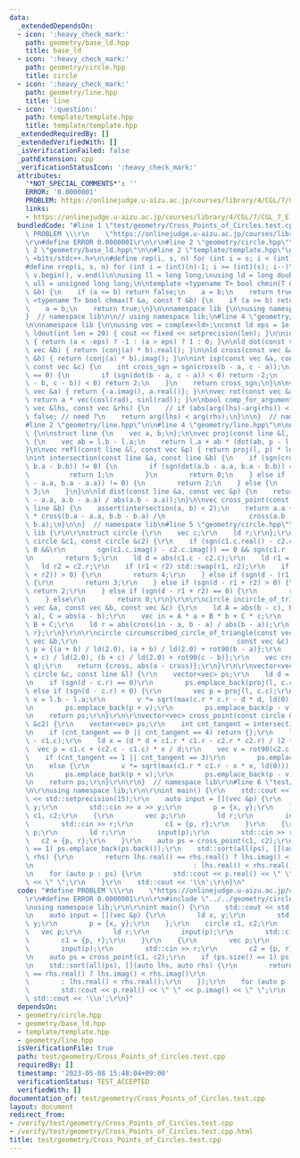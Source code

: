 ```yaml
---
data:
  _extendedDependsOn:
  - icon: ':heavy_check_mark:'
    path: geometry/base_ld.hpp
    title: base_ld
  - icon: ':heavy_check_mark:'
    path: geometry/circle.hpp
    title: circle
  - icon: ':heavy_check_mark:'
    path: geometry/line.hpp
    title: line
  - icon: ':question:'
    path: template/template.hpp
    title: template/template.hpp
  _extendedRequiredBy: []
  _extendedVerifiedWith: []
  _isVerificationFailed: false
  _pathExtension: cpp
  _verificationStatusIcon: ':heavy_check_mark:'
  attributes:
    '*NOT_SPECIAL_COMMENTS*': ''
    ERROR: '0.0000001'
    PROBLEM: https://onlinejudge.u-aizu.ac.jp/courses/library/4/CGL/7/CGL_7_E
    links:
    - https://onlinejudge.u-aizu.ac.jp/courses/library/4/CGL/7/CGL_7_E
  bundledCode: "#line 1 \"test/geometry/Cross_Points_of_Circles.test.cpp\"\n#define\
    \ PROBLEM \\\r\n    \"https://onlinejudge.u-aizu.ac.jp/courses/library/4/CGL/7/CGL_7_E\"\
    \r\n#define ERROR 0.0000001\r\n\r\n#line 2 \"geometry/circle.hpp\"\n\r\n#line\
    \ 2 \"geometry/base_ld.hpp\"\n\n#line 2 \"template/template.hpp\"\n\n#include\
    \ <bits/stdc++.h>\n\n#define rep(i, s, n) for (int i = s; i < (int)(n); i++)\n\
    #define rrep(i, s, n) for (int i = (int)(n)-1; i >= (int)(s); i--)\n#define all(v)\
    \ v.begin(), v.end()\n\nusing ll = long long;\nusing ld = long double;\nusing\
    \ ull = unsigned long long;\n\ntemplate <typename T> bool chmin(T &a, const T\
    \ &b) {\n    if (a <= b) return false;\n    a = b;\n    return true;\n}\ntemplate\
    \ <typename T> bool chmax(T &a, const T &b) {\n    if (a >= b) return false;\n\
    \    a = b;\n    return true;\n}\n\nnamespace lib {\n\nusing namespace std;\n\n\
    }  // namespace lib\n\n// using namespace lib;\n#line 4 \"geometry/base_ld.hpp\"\
    \n\nnamespace lib {\n\nusing vec = complex<ld>;\nconst ld eps = 1e-7;\n\nvoid\
    \ ldout(int len = 20) { cout << fixed << setprecision(len); }\n\nint sgn(ld a)\
    \ { return (a < -eps) ? -1 : (a > eps) ? 1 : 0; }\n\nld dot(const vec &a, const\
    \ vec &b) { return (conj(a) * b).real(); }\n\nld cross(const vec &a, const vec\
    \ &b) { return (conj(a) * b).imag(); }\n\nint isp(const vec &a, const vec &b,\
    \ const vec &c) {\n    int cross_sgn = sgn(cross(b - a, c - a));\n    if (cross_sgn\
    \ == 0) {\n        if (sgn(dot(b - a, c - a)) < 0) return -2;\n        if (sgn(dot(a\
    \ - b, c - b)) < 0) return 2;\n    }\n    return cross_sgn;\n}\n\nvec rot90(const\
    \ vec &a) { return {-a.imag(), a.real()}; }\n\nvec rot(const vec &a, ld rad) {\
    \ return a * vec(cosl(rad), sinl(rad)); }\n\nbool comp_for_argument_sort(const\
    \ vec &lhs, const vec &rhs) {\n    // if (abs(arg(lhs)-arg(rhs)) < eps) return\
    \ false; // need ?\n    return arg(lhs) < arg(rhs);\n}\n\n}  // namespace lib\n\
    #line 2 \"geometry/line.hpp\"\n\n#line 4 \"geometry/line.hpp\"\n\nnamespace lib\
    \ {\n\nstruct line {\n    vec a, b;\n};\n\nvec proj(const line &l, const vec &p)\
    \ {\n    vec ab = l.b - l.a;\n    return l.a + ab * (dot(ab, p - l.a) / norm(ab));\n\
    }\n\nvec refl(const line &l, const vec &p) { return proj(l, p) * ld(2) - p; }\n\
    \nint intersection(const line &a, const line &b) {\n    if (sgn(cross(a.b - a.a,\
    \ b.a - b.b)) != 0) {\n        if (sgn(dot(a.b - a.a, b.a - b.b)) == 0) {\n  \
    \          return 1;\n        }\n        return 0;\n    } else if (sgn(cross(a.b\
    \ - a.a, b.a - a.a)) != 0) {\n        return 2;\n    } else {\n        return\
    \ 3;\n    }\n}\n\nld dist(const line &a, const vec &p) {\n    return abs(cross(p\
    \ - a.a, a.b - a.a) / abs(a.b - a.a));\n}\n\nvec cross_point(const line &a, const\
    \ line &b) {\n    assert(intersection(a, b) < 2);\n    return a.a + (a.b - a.a)\
    \ * cross(b.a - a.a, b.b - b.a) /\n                     cross(a.b - a.a, b.b -\
    \ b.a);\n}\n\n}  // namespace lib\n#line 5 \"geometry/circle.hpp\"\n\r\nnamespace\
    \ lib {\r\n\r\nstruct circle {\r\n    vec c;\r\n    ld r;\r\n};\r\n\r\nint intersection(const\
    \ circle &c1, const circle &c2) {\r\n    if (sgn(c1.c.real() - c2.c.real()) ==\
    \ 0 &&\r\n        sgn(c1.c.imag() - c2.c.imag()) == 0 && sgn(c1.r - c2.r) == 0)\r\
    \n        return 5;\r\n    ld d = abs(c1.c - c2.c);\r\n    ld r1 = c1.r;\r\n \
    \   ld r2 = c2.r;\r\n    if (r1 < r2) std::swap(r1, r2);\r\n    if (sgn(d - (r1\
    \ + r2)) > 0) {\r\n        return 4;\r\n    } else if (sgn(d - (r1 + r2) == 0))\
    \ {\r\n        return 3;\r\n    } else if (sgn(d - r1 + r2) > 0) {\r\n       \
    \ return 2;\r\n    } else if (sgn(d - r1 + r2) == 0) {\r\n        return 1;\r\n\
    \    } else\r\n        return 0;\r\n}\r\n\r\ncircle incircle_of_triangle(const\
    \ vec &a, const vec &b, const vec &c) {\r\n    ld A = abs(b - c), B = abs(c -\
    \ a), C = abs(a - b);\r\n    vec in = A * a + B * b + C * c;\r\n    in /= A +\
    \ B + C;\r\n    ld r = abs(cross(in - a, b - a) / abs(b - a));\r\n    return {in,\
    \ r};\r\n}\r\n\r\ncircle circumscribed_circle_of_triangle(const vec &a, const\
    \ vec &b,\r\n                                        const vec &c) {\r\n    line\
    \ p = {(a + b) / ld(2.0), (a + b) / ld(2.0) + rot90(b - a)};\r\n    line q = {(b\
    \ + c) / ld(2.0), (b + c) / ld(2.0) + rot90(c - b)};\r\n    vec cross = cross_point(p,\
    \ q);\r\n    return {cross, abs(a - cross)};\r\n}\r\n\r\nvector<vec> cross_point(const\
    \ circle &c, const line &l) {\r\n    vector<vec> ps;\r\n    ld d = dist(l, c.c);\r\
    \n    if (sgn(d - c.r) == 0)\r\n        ps.emplace_back(proj(l, c.c));\r\n   \
    \ else if (sgn(d - c.r) < 0) {\r\n        vec p = proj(l, c.c);\r\n        vec\
    \ v = l.b - l.a;\r\n        v *= sqrt(max(c.r * c.r - d * d, ld(0))) / abs(v);\r\
    \n        ps.emplace_back(p + v);\r\n        ps.emplace_back(p - v);\r\n    }\r\
    \n    return ps;\r\n}\r\n\r\nvector<vec> cross_point(const circle &c1, const circle\
    \ &c2) {\r\n    vector<vec> ps;\r\n    int cnt_tangent = intersection(c1, c2);\r\
    \n    if (cnt_tangent == 0 || cnt_tangent == 4) return {};\r\n    ld d = abs(c2.c\
    \ - c1.c);\r\n    ld x = (d * d + c1.r * c1.r - c2.r * c2.r) / (2 * d);\r\n  \
    \  vec p = c1.c + (c2.c - c1.c) * x / d;\r\n    vec v = rot90(c2.c - c1.c);\r\n\
    \    if (cnt_tangent == 1 || cnt_tangent == 3)\r\n        ps.emplace_back(p);\r\
    \n    else {\r\n        v *= sqrt(max(c1.r * c1.r - x * x, ld(0))) / abs(v);\r\
    \n        ps.emplace_back(p + v);\r\n        ps.emplace_back(p - v);\r\n    }\r\
    \n    return ps;\r\n}\r\n\r\n}  // namespace lib\r\n#line 6 \"test/geometry/Cross_Points_of_Circles.test.cpp\"\
    \n\r\nusing namespace lib;\r\n\r\nint main() {\r\n    std::cout << std::fixed\
    \ << std::setprecision(15);\r\n    auto input = [](vec &p) {\r\n        ld x,\
    \ y;\r\n        std::cin >> x >> y;\r\n        p = {x, y};\r\n    };\r\n    circle\
    \ c1, c2;\r\n    {\r\n        vec p;\r\n        ld r;\r\n        input(p);\r\n\
    \        std::cin >> r;\r\n        c1 = {p, r};\r\n    }\r\n    {\r\n        vec\
    \ p;\r\n        ld r;\r\n        input(p);\r\n        std::cin >> r;\r\n     \
    \   c2 = {p, r};\r\n    }\r\n    auto ps = cross_point(c1, c2);\r\n    if (ps.size()\
    \ == 1) ps.emplace_back(ps.back());\r\n    std::sort(all(ps), [](auto lhs, auto\
    \ rhs) {\r\n        return lhs.real() == rhs.real() ? lhs.imag() < rhs.imag()\r\
    \n                                        : lhs.real() < rhs.real();\r\n    });\r\
    \n    for (auto p : ps) {\r\n        std::cout << p.real() << \" \" << p.imag()\
    \ << \" \";\r\n    }\r\n    std::cout << '\\n';\r\n}\n"
  code: "#define PROBLEM \\\r\n    \"https://onlinejudge.u-aizu.ac.jp/courses/library/4/CGL/7/CGL_7_E\"\
    \r\n#define ERROR 0.0000001\r\n\r\n#include \"../../geometry/circle.hpp\"\r\n\r\
    \nusing namespace lib;\r\n\r\nint main() {\r\n    std::cout << std::fixed << std::setprecision(15);\r\
    \n    auto input = [](vec &p) {\r\n        ld x, y;\r\n        std::cin >> x >>\
    \ y;\r\n        p = {x, y};\r\n    };\r\n    circle c1, c2;\r\n    {\r\n     \
    \   vec p;\r\n        ld r;\r\n        input(p);\r\n        std::cin >> r;\r\n\
    \        c1 = {p, r};\r\n    }\r\n    {\r\n        vec p;\r\n        ld r;\r\n\
    \        input(p);\r\n        std::cin >> r;\r\n        c2 = {p, r};\r\n    }\r\
    \n    auto ps = cross_point(c1, c2);\r\n    if (ps.size() == 1) ps.emplace_back(ps.back());\r\
    \n    std::sort(all(ps), [](auto lhs, auto rhs) {\r\n        return lhs.real()\
    \ == rhs.real() ? lhs.imag() < rhs.imag()\r\n                                \
    \        : lhs.real() < rhs.real();\r\n    });\r\n    for (auto p : ps) {\r\n\
    \        std::cout << p.real() << \" \" << p.imag() << \" \";\r\n    }\r\n   \
    \ std::cout << '\\n';\r\n}"
  dependsOn:
  - geometry/circle.hpp
  - geometry/base_ld.hpp
  - template/template.hpp
  - geometry/line.hpp
  isVerificationFile: true
  path: test/geometry/Cross_Points_of_Circles.test.cpp
  requiredBy: []
  timestamp: '2023-05-08 15:48:04+09:00'
  verificationStatus: TEST_ACCEPTED
  verifiedWith: []
documentation_of: test/geometry/Cross_Points_of_Circles.test.cpp
layout: document
redirect_from:
- /verify/test/geometry/Cross_Points_of_Circles.test.cpp
- /verify/test/geometry/Cross_Points_of_Circles.test.cpp.html
title: test/geometry/Cross_Points_of_Circles.test.cpp
---
```

